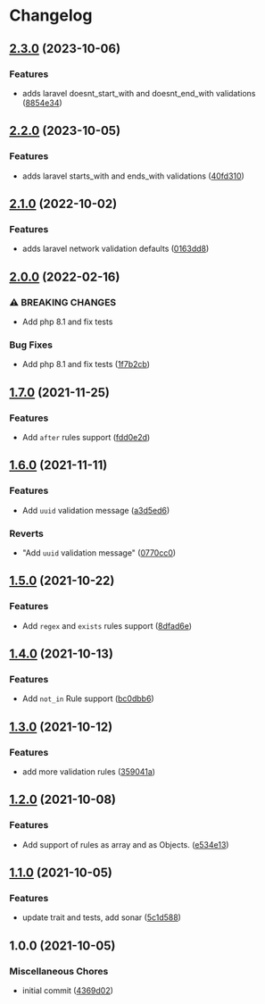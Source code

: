 # Changelog

## [2.3.0](https://www.github.com/setnemo/autogenerated-messages/compare/v2.2.0...v2.3.0) (2023-10-06)


### Features

* adds laravel doesnt_start_with and doesnt_end_with validations ([8854e34](https://www.github.com/setnemo/autogenerated-messages/commit/8854e3479f840d09950a5607b1d43167a35bffd1))

## [2.2.0](https://www.github.com/setnemo/autogenerated-messages/compare/v2.1.0...v2.2.0) (2023-10-05)


### Features

* adds laravel starts_with and ends_with validations ([40fd310](https://www.github.com/setnemo/autogenerated-messages/commit/40fd310a67798fd81813ab76574e7eed0790765d))

## [2.1.0](https://www.github.com/setnemo/autogenerated-messages/compare/v2.0.0...v2.1.0) (2022-10-02)


### Features

* adds laravel network validation defaults ([0163dd8](https://www.github.com/setnemo/autogenerated-messages/commit/0163dd8fda3d2398b0d52937f40fcb4fd47f07b3))

## [2.0.0](https://www.github.com/setnemo/autogenerated-messages/compare/v1.7.0...v2.0.0) (2022-02-16)


### ⚠ BREAKING CHANGES

* Add php 8.1 and fix tests

### Bug Fixes

* Add php 8.1 and fix tests ([1f7b2cb](https://www.github.com/setnemo/autogenerated-messages/commit/1f7b2cb7fd49b113bfb132a56759e11a34fa8e18))

## [1.7.0](https://www.github.com/setnemo/autogenerated-messages/compare/v1.6.0...v1.7.0) (2021-11-25)


### Features

* Add `after` rules support ([fdd0e2d](https://www.github.com/setnemo/autogenerated-messages/commit/fdd0e2d70d49b68bba3fcc2a77b6588888d89f83))

## [1.6.0](https://www.github.com/setnemo/autogenerated-messages/compare/v1.5.0...v1.6.0) (2021-11-11)


### Features

* Add `uuid` validation message ([a3d5ed6](https://www.github.com/setnemo/autogenerated-messages/commit/a3d5ed600dd1f023911457226055f550013fad75))


### Reverts

* "Add `uuid` validation message" ([0770cc0](https://www.github.com/setnemo/autogenerated-messages/commit/0770cc035294817d7a89fdadb1454d9ef4f30c69))

## [1.5.0](https://www.github.com/setnemo/autogenerated-messages/compare/v1.4.0...v1.5.0) (2021-10-22)


### Features

* Add `regex` and `exists` rules support ([8dfad6e](https://www.github.com/setnemo/autogenerated-messages/commit/8dfad6e2c6518620d5f5f7503ddf812cdf4de319))

## [1.4.0](https://www.github.com/setnemo/autogenerated-messages/compare/v1.3.0...v1.4.0) (2021-10-13)


### Features

* Add `not_in` Rule support ([bc0dbb6](https://www.github.com/setnemo/autogenerated-messages/commit/bc0dbb6415e4421246b26b1d0024c2e78d59d7fd))

## [1.3.0](https://www.github.com/setnemo/autogenerated-messages/compare/v1.2.0...v1.3.0) (2021-10-12)


### Features

* add more validation rules ([359041a](https://www.github.com/setnemo/autogenerated-messages/commit/359041a4d7c10ff27df6746a04650b432e8bf2ca))

## [1.2.0](https://www.github.com/setnemo/autogenerated-messages/compare/v1.1.0...v1.2.0) (2021-10-08)


### Features

* Add support of rules as array and as Objects. ([e534e13](https://www.github.com/setnemo/autogenerated-messages/commit/e534e1318b98824b57f93285bc6e8574f85ad257))

## [1.1.0](https://www.github.com/setnemo/autogenerated-messages/compare/v1.0.0...v1.1.0) (2021-10-05)


### Features

* update trait and tests, add sonar ([5c1d588](https://www.github.com/setnemo/autogenerated-messages/commit/5c1d5887302f8042f7dd669ef90447afa12609ff))

## 1.0.0 (2021-10-05)


### Miscellaneous Chores

* initial commit ([4369d02](https://www.github.com/setnemo/autogenerated-messages/commit/4369d0278644d3fc9db210e72854fdbadd43ff40))
